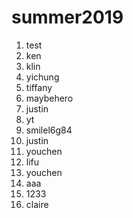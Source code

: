 # summer2019
1. test
2. ken
3. klin
4. yichung
5. tiffany  
6. maybehero
7. justin
8. yt 
9. smilel6g84
10. justin 
11. youchen
12. lifu
13. youchen 
14. aaa
15. 1233
16. claire
